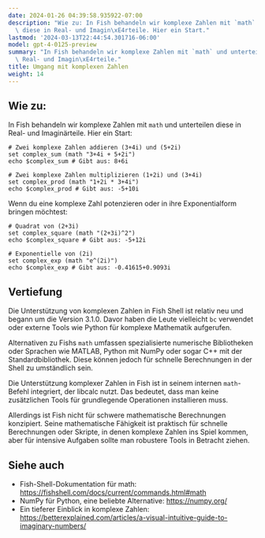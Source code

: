 ```yaml
---
date: 2024-01-26 04:39:58.935922-07:00
description: "Wie zu: In Fish behandeln wir komplexe Zahlen mit `math` und unterteilen\
  \ diese in Real- und Imagin\xE4rteile. Hier ein Start."
lastmod: '2024-03-13T22:44:54.301716-06:00'
model: gpt-4-0125-preview
summary: "In Fish behandeln wir komplexe Zahlen mit `math` und unterteilen diese in\
  \ Real- und Imagin\xE4rteile."
title: Umgang mit komplexen Zahlen
weight: 14
---
```


## Wie zu:
In Fish behandeln wir komplexe Zahlen mit `math` und unterteilen diese in Real- und Imaginärteile. Hier ein Start:

```fish
# Zwei komplexe Zahlen addieren (3+4i) und (5+2i)
set complex_sum (math "3+4i + 5+2i")
echo $complex_sum # Gibt aus: 8+6i

# Zwei komplexe Zahlen multiplizieren (1+2i) und (3+4i)
set complex_prod (math "1+2i * 3+4i")
echo $complex_prod # Gibt aus: -5+10i
```

Wenn du eine komplexe Zahl potenzieren oder in ihre Exponentialform bringen möchtest:

```fish
# Quadrat von (2+3i)
set complex_square (math "(2+3i)^2")
echo $complex_square # Gibt aus: -5+12i

# Exponentielle von (2i)
set complex_exp (math "e^(2i)")
echo $complex_exp # Gibt aus: -0.41615+0.9093i
```

## Vertiefung
Die Unterstützung von komplexen Zahlen in Fish Shell ist relativ neu und begann um die Version 3.1.0. Davor haben die Leute vielleicht `bc` verwendet oder externe Tools wie Python für komplexe Mathematik aufgerufen.

Alternativen zu Fishs `math` umfassen spezialisierte numerische Bibliotheken oder Sprachen wie MATLAB, Python mit NumPy oder sogar C++ mit der Standardbibliothek. Diese können jedoch für schnelle Berechnungen in der Shell zu umständlich sein.

Die Unterstützung komplexer Zahlen in Fish ist in seinem internen `math`-Befehl integriert, der libcalc nutzt. Das bedeutet, dass man keine zusätzlichen Tools für grundlegende Operationen installieren muss.

Allerdings ist Fish nicht für schwere mathematische Berechnungen konzipiert. Seine mathematische Fähigkeit ist praktisch für schnelle Berechnungen oder Skripte, in denen komplexe Zahlen ins Spiel kommen, aber für intensive Aufgaben sollte man robustere Tools in Betracht ziehen.

## Siehe auch
- Fish-Shell-Dokumentation für math: https://fishshell.com/docs/current/commands.html#math
- NumPy für Python, eine beliebte Alternative: https://numpy.org/
- Ein tieferer Einblick in komplexe Zahlen: https://betterexplained.com/articles/a-visual-intuitive-guide-to-imaginary-numbers/
